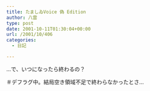 ```yaml
---
title: たましゐVoice 偽 Edition
author: 八雲
type: post
date: 2001-10-11T01:30:04+00:00
url: /2001/10/406
categories:
  - 日記

---
```

…で、いつになったら終わるの？

＃デフラグ中。結局空き領域不足で終わらなかったとさ…